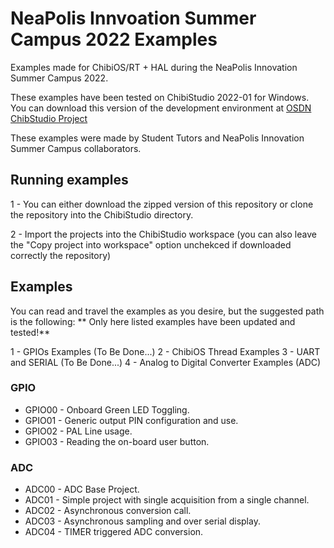# NeaPolis Innvoation Summer Campus 2022 Examples
Examples made for ChibiOS/RT + HAL during the NeaPolis Innovation Summer Campus 2022.

These examples have been tested on ChibiStudio 2022-01 for Windows. 
You can download this version of the development environment at
[OSDN ChibStudio Project](https://osdn.net/projects/chibios/downloads/70767/ChibiStudio_Windows_2022-01.7z/)

These examples were made by Student Tutors and NeaPolis Innovation Summer Campus collaborators.

## Running examples
1 - You can either download the zipped version of this repository or clone the repository into the ChibiStudio directory.

2 - Import the projects into the ChibiStudio workspace (you can also leave the "Copy project into workspace" option unchekced if downloaded correctly the repository)


## Examples
You can read and travel the examples as you desire, but the suggested path is the following:
** Only here listed examples have been updated and tested!**

1 - GPIOs Examples (To Be Done...)
2 - ChibiOS Thread Examples 
3 - UART and SERIAL (To Be Done...)
4 - Analog to Digital Converter Examples (ADC)

### GPIO
- GPIO00 - Onboard Green LED Toggling.
- GPIO01 - Generic output PIN configuration and use.
- GPIO02 - PAL Line usage.
- GPIO03 - Reading the on-board user button.

### ADC
- ADC00 - ADC Base Project.
- ADC01 - Simple project with single acquisition from a single channel.
- ADC02 - Asynchronous conversion call.
- ADC03 - Asynchronous sampling and over serial display.
- ADC04 - TIMER triggered ADC conversion.

 